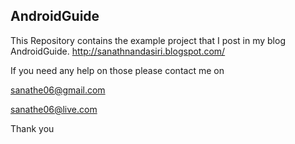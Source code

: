 AndroidGuide
----------------------------

This Repository contains the example project that I post in my blog AndroidGuide.
http://sanathnandasiri.blogspot.com/

If you need any help on those please contact me on

sanathe06@gmail.com

sanathe06@live.com

Thank you
